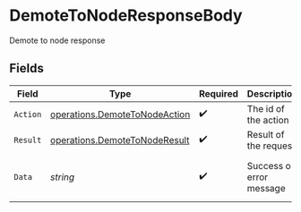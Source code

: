 # DemoteToNodeResponseBody

Demote to node response


## Fields

| Field                                                                          | Type                                                                           | Required                                                                       | Description                                                                    | Example                                                                        |
| ------------------------------------------------------------------------------ | ------------------------------------------------------------------------------ | ------------------------------------------------------------------------------ | ------------------------------------------------------------------------------ | ------------------------------------------------------------------------------ |
| `Action`                                                                       | [operations.DemoteToNodeAction](../../models/operations/demotetonodeaction.md) | :heavy_check_mark:                                                             | The id of the action                                                           |                                                                                |
| `Result`                                                                       | [operations.DemoteToNodeResult](../../models/operations/demotetonoderesult.md) | :heavy_check_mark:                                                             | Result of the request                                                          |                                                                                |
| `Data`                                                                         | *string*                                                                       | :heavy_check_mark:                                                             | Success or error message                                                       | 17dadf50-6056-4c8b-a935-6b97d14b89a7                                           |